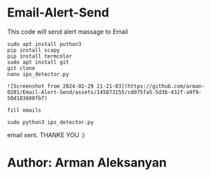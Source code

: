 # Email-Alert-Send

This code will send alert massage to Email

```
sudo apt install puthon3
pip install scapy
pip install termcolor
sudo apt install git
git clone
nano ips_detector.py
 
![Screenshot from 2024-02-29 21-21-03](https://github.com/arman-0201/Email-Alert-Send/assets/145873155/cd075fa5-5d3b-432f-a9f9-50d183688fb7)

fill emails

sudo python3 ips_detector.py
```

email sent. THANKE YOU :)

# Author: Arman Aleksanyan
